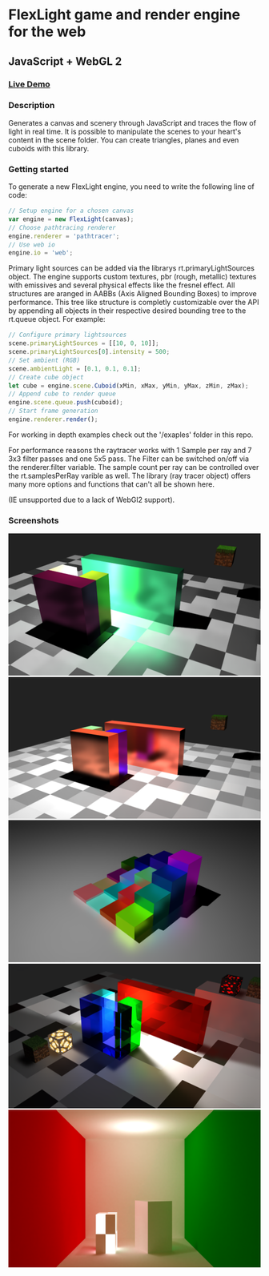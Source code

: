 # FlexLight game and render engine for the web

## JavaScript + WebGL 2

### [Live Demo]( https://arbobendik.github.io/FlexLight/exampleLoader.html?v=cornell)

### Description
Generates a canvas and scenery through JavaScript and traces the flow of light in real time.
It is possible to manipulate the scenes to your heart's content in the scene folder.
You can create triangles, planes and even cuboids with this library.

### Getting started
To generate a new FlexLight engine, you need to write the following line of code:
```javascript
// Setup engine for a chosen canvas
var engine = new FlexLight(canvas);
// Choose pathtracing renderer
engine.renderer = 'pathtracer';
// Use web io
engine.io = 'web';
```

Primary light sources can be added via the librarys rt.primaryLightSources object. The engine supports custom textures,
pbr (rough, metallic) textures with emissives and several physical effects like the fresnel effect.
All structures are aranged in AABBs (Axis Aligned Bounding Boxes) to improve performance.
This tree like structure is completly customizable over the API by appending all objects in
their respective desired bounding tree to the rt.queue object. For example:

```javascript
// Configure primary lightsources
scene.primaryLightSources = [[10, 0, 10]];
scene.primaryLightSources[0].intensity = 500;
// Set ambient (RGB)
scene.ambientLight = [0.1, 0.1, 0.1];
// Create cube object
let cube = engine.scene.Cuboid(xMin, xMax, yMin, yMax, zMin, zMax);
// Append cube to render queue
engine.scene.queue.push(cuboid);
// Start frame generation
engine.renderer.render();
```

For working in depth examples check out the '/exaples' folder in this repo.

For performance reasons the raytracer works with 1 Sample per ray and 7 3x3 filter passes and one 5x5 pass.
The Filter can be switched on/off via the renderer.filter variable.
The sample count per ray can be controlled over the rt.samplesPerRay varible as well.
The library (ray tracer object) offers many more options and functions that can't all be shown here.

(IE unsupported due to a lack of WebGl2 support).


### Screenshots

![](screenshots/screen0.png?raw=true)
![](screenshots/screen1.png?raw=true)
![](screenshots/screen2.png?raw=true)
![](screenshots/screen3.png?raw=true)
![](screenshots/screen4.png?raw=true)

